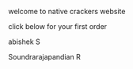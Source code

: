 welcome to native crackers website

click below for your first order

abishek S

Soundrarajapandian R
